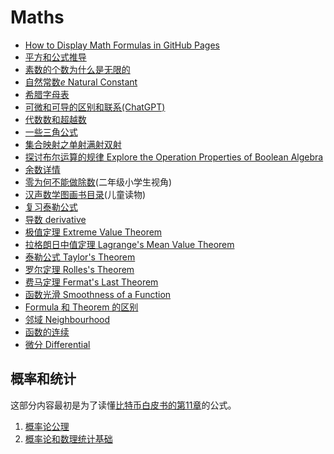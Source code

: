 <script>
MathJax = {
  tex: {
    inlineMath: [['$', '$'], ['\\(', '\\)']]
  }
};
</script>
<script id="MathJax-script" async
  src="https://cdn.jsdelivr.net/npm/mathjax@3/es5/tex-chtml.js">
</script>

# Maths

* [How to Display Math Formulas in GitHub Pages](gh_math_formula.md)
* [平方和公式推导](square_pyramidal_numbers.md)
* [素数的个数为什么是无限的](the_number_of_prime_number.md)
* [自然常数$e$ Natural Constant](e.md)
* [希腊字母表](greek_alphabet.md)
* [可微和可导的区别和联系(ChatGPT)](Diff_Conn_Diff_Cont.md)
* [代数数和超越数](algebraic_and_transcendental_numbers.md)
* [一些三角公式](triangle_formulas.md)
* [集合映射之单射满射双射](map_type.md)
* [探讨布尔运算的规律 Explore the Operation Properties of Boolean Algebra](explore_the_operation_properties_of_boolean_algebra.md)
* [余数详情](details_of_remainder.md)
* [零为何不能做除数](why_cannot_zero_be_a_divisor.md)(二年级小学生视角)
* [汉声数学图画书目录](young_math_books.md)(儿童读物)
* [复习泰勒公式](ReviewTaylorsFormula.md)
* [导数 derivative](derivative.md)
* [极值定理 Extreme Value Theorem](Extreme_Value_Theorem.md)
* [拉格朗日中值定理 Lagrange's Mean Value Theorem](LagrangesMeanValueTheorem.md)
* [泰勒公式 Taylor's Theorem](TaylorsTheorem.md)
* [罗尔定理 Rolles's Theorem](RollesTheorem.md)
* [费马定理 Fermat's Last Theorem](FermatsLastTheorem.md)
* [函数光滑 Smoothness of a Function](Smoothness.md)
* [Formula 和 Theorem 的区别](formula_and_theorem.md)
* [邻域 Neighbourhood](Neighbourhood.md)
* [函数的连续](continuous.md)
* [微分 Differential](Differential.md)

## 概率和统计

这部分内容最初是为了读懂[比特币白皮书的第11章](../blockchain/bitcoin/wp11.md)的公式。

1. [概率论公理](Probability_axioms.md)
2. [概率论和数理统计基础](Probability_and_Statistics_Fundamentals.md)
